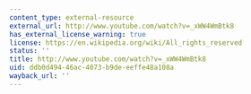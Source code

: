 ```yaml
---
content_type: external-resource
external_url: http://www.youtube.com/watch?v=_xWW4WmBtk8
has_external_license_warning: true
license: https://en.wikipedia.org/wiki/All_rights_reserved
status: ''
title: http://www.youtube.com/watch?v=_xWW4WmBtk8
uid: ddb0d494-46ac-4073-b9de-eeffe48a108a
wayback_url: ''
---
```

